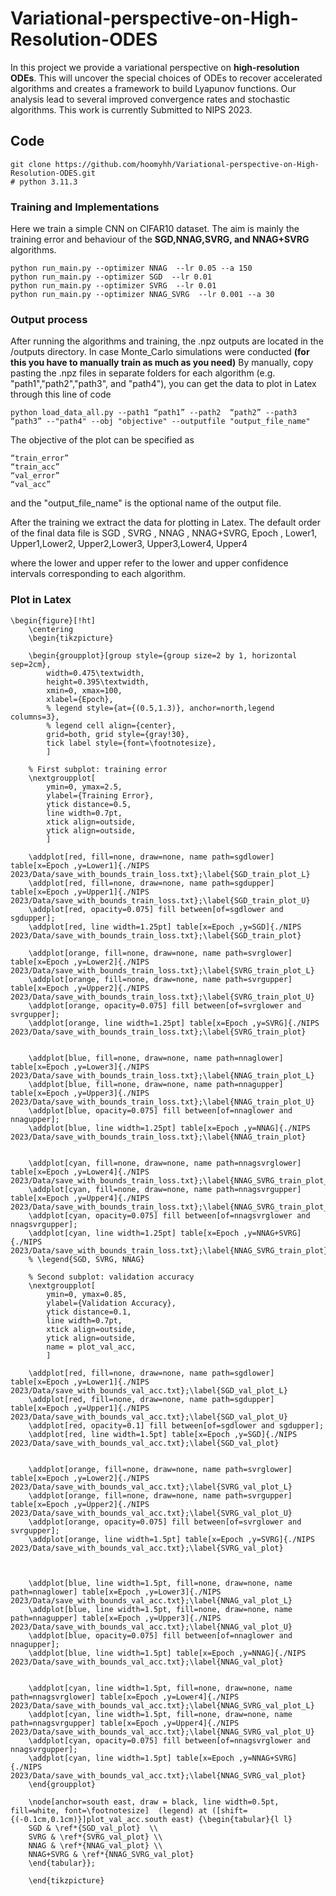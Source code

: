 # Variational-perspective-on-High-Resolution-ODES

In this project we provide a variational perspective on **high-resolution ODEs**. This will uncover the special choices of ODEs to recover accelerated algorithms and creates a framework to build Lyapunov functions. Our analysis lead to several improved convergence rates and stochastic algorithms. This work is currently Submitted to NIPS 2023.

## Code
```
git clone https://github.com/hoomyhh/Variational-perspective-on-High-Resolution-ODES.git
# python 3.11.3
```
### Training and Implementations
Here we train a simple CNN on CIFAR10 dataset. The aim is mainly the training error and behaviour of the **SGD,NNAG,SVRG, and NNAG+SVRG** algorithms.

```
python run_main.py --optimizer NNAG  --lr 0.05 --a 150
python run_main.py --optimizer SGD  --lr 0.01
python run_main.py --optimizer SVRG  --lr 0.01
python run_main.py --optimizer NNAG_SVRG  --lr 0.001 --a 30
```
### Output process
After running the algorithms and training, the .npz outputs are located in the /outputs directory. In case Monte_Carlo simulations were conducted **(for this you have to manually train as much as you need)** By manually, copy pasting the .npz files in separate folders for each algorithm (e.g. "path1","path2","path3", and "path4"), you can get the data to plot in Latex through this line of code
```
python load_data_all.py --path1 “path1” --path2  “path2” --path3 “path3” --"path4" --obj "objective" --outputfile "output_file_name"
```
The objective of the plot can be specified as
```
“train_error”
“train_acc”
“val_error”
“val_acc”
```
and the "output_file_name" is the optional name of the output file.

After the training we extract the data for plotting in Latex. The
default order of the final data file is SGD , SVRG ,  NNAG , NNAG+SVRG, Epoch , Lower1, Upper1,Lower2, Upper2,Lower3, Upper3,Lower4, Upper4

where the lower and upper refer to the lower and upper confidence intervals corresponding to each algorithm.
### Plot in Latex
```
\begin{figure}[!ht]
    \centering
    \begin{tikzpicture}
    
    \begin{groupplot}[group style={group size=2 by 1, horizontal sep=2cm},        
        width=0.475\textwidth, 
        height=0.395\textwidth,        
        xmin=0, xmax=100,        
        xlabel={Epoch},    
        % legend style={at={(0.5,1.3)}, anchor=north,legend columns=3},        
        % legend cell align={center},        
        grid=both, grid style={gray!30},        
        tick label style={font=\footnotesize}, 
        ]
    
    % First subplot: training error
    \nextgroupplot[
        ymin=0, ymax=2.5,
        ylabel={Training Error},
        ytick distance=0.5,
        line width=0.7pt,
        xtick align=outside,
        ytick align=outside,
        ]

    \addplot[red, fill=none, draw=none, name path=sgdlower] table[x=Epoch ,y=Lower1]{./NIPS 2023/Data/save_with_bounds_train_loss.txt};\label{SGD_train_plot_L}
    \addplot[red, fill=none, draw=none, name path=sgdupper] table[x=Epoch ,y=Upper1]{./NIPS 2023/Data/save_with_bounds_train_loss.txt};\label{SGD_train_plot_U}
    \addplot[red, opacity=0.075] fill between[of=sgdlower and sgdupper];
    \addplot[red, line width=1.25pt] table[x=Epoch ,y=SGD]{./NIPS 2023/Data/save_with_bounds_train_loss.txt};\label{SGD_train_plot}

    \addplot[orange, fill=none, draw=none, name path=svrglower] table[x=Epoch ,y=Lower2]{./NIPS 2023/Data/save_with_bounds_train_loss.txt};\label{SVRG_train_plot_L}
    \addplot[orange, fill=none, draw=none, name path=svrgupper] table[x=Epoch ,y=Upper2]{./NIPS 2023/Data/save_with_bounds_train_loss.txt};\label{SVRG_train_plot_U}
    \addplot[orange, opacity=0.075] fill between[of=svrglower and svrgupper];
    \addplot[orange, line width=1.25pt] table[x=Epoch ,y=SVRG]{./NIPS 2023/Data/save_with_bounds_train_loss.txt};\label{SVRG_train_plot}


    \addplot[blue, fill=none, draw=none, name path=nnaglower] table[x=Epoch ,y=Lower3]{./NIPS 2023/Data/save_with_bounds_train_loss.txt};\label{NNAG_train_plot_L}
    \addplot[blue, fill=none, draw=none, name path=nnagupper] table[x=Epoch ,y=Upper3]{./NIPS 2023/Data/save_with_bounds_train_loss.txt};\label{NNAG_train_plot_U}
    \addplot[blue, opacity=0.075] fill between[of=nnaglower and nnagupper];
    \addplot[blue, line width=1.25pt] table[x=Epoch ,y=NNAG]{./NIPS 2023/Data/save_with_bounds_train_loss.txt};\label{NNAG_train_plot}


    \addplot[cyan, fill=none, draw=none, name path=nnagsvrglower] table[x=Epoch ,y=Lower4]{./NIPS 2023/Data/save_with_bounds_train_loss.txt};\label{NNAG_SVRG_train_plot_L}
    \addplot[cyan, fill=none, draw=none, name path=nnagsvrgupper] table[x=Epoch ,y=Upper4]{./NIPS 2023/Data/save_with_bounds_train_loss.txt};\label{NNAG_SVRG_train_plot_U}
    \addplot[cyan, opacity=0.075] fill between[of=nnagsvrglower and nnagsvrgupper];
    \addplot[cyan, line width=1.25pt] table[x=Epoch ,y=NNAG+SVRG]{./NIPS 2023/Data/save_with_bounds_train_loss.txt};\label{NNAG_SVRG_train_plot}
    % \legend{SGD, SVRG, NNAG}
    
    % Second subplot: validation accuracy
    \nextgroupplot[
        ymin=0, ymax=0.85,    
        ylabel={Validation Accuracy},    
        ytick distance=0.1,
        line width=0.7pt,
        xtick align=outside,
        ytick align=outside,
        name = plot_val_acc,
        ]
        
    \addplot[red, fill=none, draw=none, name path=sgdlower] table[x=Epoch ,y=Lower1]{./NIPS 2023/Data/save_with_bounds_val_acc.txt};\label{SGD_val_plot_L}
    \addplot[red, fill=none, draw=none, name path=sgdupper] table[x=Epoch ,y=Upper1]{./NIPS 2023/Data/save_with_bounds_val_acc.txt};\label{SGD_val_plot_U}
    \addplot[red, opacity=0.1] fill between[of=sgdlower and sgdupper];
    \addplot[red, line width=1.5pt] table[x=Epoch ,y=SGD]{./NIPS 2023/Data/save_with_bounds_val_acc.txt};\label{SGD_val_plot}


    \addplot[orange, fill=none, draw=none, name path=svrglower] table[x=Epoch ,y=Lower2]{./NIPS 2023/Data/save_with_bounds_val_acc.txt};\label{SVRG_val_plot_L}               
    \addplot[orange, fill=none, draw=none, name path=svrgupper] table[x=Epoch ,y=Upper2]{./NIPS 2023/Data/save_with_bounds_val_acc.txt};\label{SVRG_val_plot_U}
    \addplot[orange, opacity=0.075] fill between[of=svrglower and svrgupper];
    \addplot[orange, line width=1.5pt] table[x=Epoch ,y=SVRG]{./NIPS 2023/Data/save_with_bounds_val_acc.txt};\label{SVRG_val_plot}           



    \addplot[blue, line width=1.5pt, fill=none, draw=none, name path=nnaglower] table[x=Epoch ,y=Lower3]{./NIPS 2023/Data/save_with_bounds_val_acc.txt};\label{NNAG_val_plot_L}
    \addplot[blue, line width=1.5pt, fill=none, draw=none, name path=nnagupper] table[x=Epoch ,y=Upper3]{./NIPS 2023/Data/save_with_bounds_val_acc.txt};\label{NNAG_val_plot_U}
    \addplot[blue, opacity=0.075] fill between[of=nnaglower and nnagupper];
    \addplot[blue, line width=1.5pt] table[x=Epoch ,y=NNAG]{./NIPS 2023/Data/save_with_bounds_val_acc.txt};\label{NNAG_val_plot}


    \addplot[cyan, line width=1.5pt, fill=none, draw=none, name path=nnagsvrglower] table[x=Epoch ,y=Lower4]{./NIPS 2023/Data/save_with_bounds_val_acc.txt};\label{NNAG_SVRG_val_plot_L}
    \addplot[cyan, line width=1.5pt, fill=none, draw=none, name path=nnagsvrgupper] table[x=Epoch ,y=Upper4]{./NIPS 2023/Data/save_with_bounds_val_acc.txt};\label{NNAG_SVRG_val_plot_U}
    \addplot[cyan, opacity=0.075] fill between[of=nnagsvrglower and nnagsvrgupper];
    \addplot[cyan, line width=1.5pt] table[x=Epoch ,y=NNAG+SVRG]{./NIPS 2023/Data/save_with_bounds_val_acc.txt};\label{NNAG_SVRG_val_plot}
    \end{groupplot}
    
    \node[anchor=south east, draw = black, line width=0.5pt, fill=white, font=\footnotesize]  (legend) at ([shift={(-0.1cm,0.1cm)}]plot_val_acc.south east) {\begin{tabular}{l l}
    SGD & \ref*{SGD_val_plot}  \\
    SVRG & \ref*{SVRG_val_plot} \\
    NNAG & \ref*{NNAG_val_plot} \\
    NNAG+SVRG & \ref*{NNAG_SVRG_val_plot}
    \end{tabular}};

    \end{tikzpicture}
```
